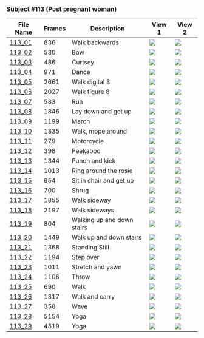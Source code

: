 ### Subject #113 (Post pregnant woman)
|File Name|Frames|Description|View 1|View 2|
|-|-|-|-|-|
|[113_01](https://github.com/Shriinivas/cmubvh/raw/main/Sequence-113-128/113/Data/113_01.zip)|836|Walk backwards|<img src="https://github.com/Shriinivas/cmubvhgifs/blob/main/Sequence-113-128/113/113_01_0.gif"/>|<img src="https://github.com/Shriinivas/cmubvhgifs/blob/main/Sequence-113-128/113/113_01_1.gif"/>|
|[113_02](https://github.com/Shriinivas/cmubvh/raw/main/Sequence-113-128/113/Data/113_02.zip)|530|Bow|<img src="https://github.com/Shriinivas/cmubvhgifs/blob/main/Sequence-113-128/113/113_02_0.gif"/>|<img src="https://github.com/Shriinivas/cmubvhgifs/blob/main/Sequence-113-128/113/113_02_1.gif"/>|
|[113_03](https://github.com/Shriinivas/cmubvh/raw/main/Sequence-113-128/113/Data/113_03.zip)|486|Curtsey|<img src="https://github.com/Shriinivas/cmubvhgifs/blob/main/Sequence-113-128/113/113_03_0.gif"/>|<img src="https://github.com/Shriinivas/cmubvhgifs/blob/main/Sequence-113-128/113/113_03_1.gif"/>|
|[113_04](https://github.com/Shriinivas/cmubvh/raw/main/Sequence-113-128/113/Data/113_04.zip)|971|Dance|<img src="https://github.com/Shriinivas/cmubvhgifs/blob/main/Sequence-113-128/113/113_04_0.gif"/>|<img src="https://github.com/Shriinivas/cmubvhgifs/blob/main/Sequence-113-128/113/113_04_1.gif"/>|
|[113_05](https://github.com/Shriinivas/cmubvh/raw/main/Sequence-113-128/113/Data/113_05.zip)|2661|Walk digital 8|<img src="https://github.com/Shriinivas/cmubvhgifs/blob/main/Sequence-113-128/113/113_05_0.gif"/>|<img src="https://github.com/Shriinivas/cmubvhgifs/blob/main/Sequence-113-128/113/113_05_1.gif"/>|
|[113_06](https://github.com/Shriinivas/cmubvh/raw/main/Sequence-113-128/113/Data/113_06.zip)|2027|Walk figure 8|<img src="https://github.com/Shriinivas/cmubvhgifs/blob/main/Sequence-113-128/113/113_06_0.gif"/>|<img src="https://github.com/Shriinivas/cmubvhgifs/blob/main/Sequence-113-128/113/113_06_1.gif"/>|
|[113_07](https://github.com/Shriinivas/cmubvh/raw/main/Sequence-113-128/113/Data/113_07.zip)|583|Run|<img src="https://github.com/Shriinivas/cmubvhgifs/blob/main/Sequence-113-128/113/113_07_0.gif"/>|<img src="https://github.com/Shriinivas/cmubvhgifs/blob/main/Sequence-113-128/113/113_07_1.gif"/>|
|[113_08](https://github.com/Shriinivas/cmubvh/raw/main/Sequence-113-128/113/Data/113_08.zip)|1846|Lay down and get up|<img src="https://github.com/Shriinivas/cmubvhgifs/blob/main/Sequence-113-128/113/113_08_0.gif"/>|<img src="https://github.com/Shriinivas/cmubvhgifs/blob/main/Sequence-113-128/113/113_08_1.gif"/>|
|[113_09](https://github.com/Shriinivas/cmubvh/raw/main/Sequence-113-128/113/Data/113_09.zip)|1199|March|<img src="https://github.com/Shriinivas/cmubvhgifs/blob/main/Sequence-113-128/113/113_09_0.gif"/>|<img src="https://github.com/Shriinivas/cmubvhgifs/blob/main/Sequence-113-128/113/113_09_1.gif"/>|
|[113_10](https://github.com/Shriinivas/cmubvh/raw/main/Sequence-113-128/113/Data/113_10.zip)|1335|Walk, mope around|<img src="https://github.com/Shriinivas/cmubvhgifs/blob/main/Sequence-113-128/113/113_10_0.gif"/>|<img src="https://github.com/Shriinivas/cmubvhgifs/blob/main/Sequence-113-128/113/113_10_1.gif"/>|
|[113_11](https://github.com/Shriinivas/cmubvh/raw/main/Sequence-113-128/113/Data/113_11.zip)|279|Motorcycle|<img src="https://github.com/Shriinivas/cmubvhgifs/blob/main/Sequence-113-128/113/113_11_0.gif"/>|<img src="https://github.com/Shriinivas/cmubvhgifs/blob/main/Sequence-113-128/113/113_11_1.gif"/>|
|[113_12](https://github.com/Shriinivas/cmubvh/raw/main/Sequence-113-128/113/Data/113_12.zip)|398|Peekaboo|<img src="https://github.com/Shriinivas/cmubvhgifs/blob/main/Sequence-113-128/113/113_12_0.gif"/>|<img src="https://github.com/Shriinivas/cmubvhgifs/blob/main/Sequence-113-128/113/113_12_1.gif"/>|
|[113_13](https://github.com/Shriinivas/cmubvh/raw/main/Sequence-113-128/113/Data/113_13.zip)|1344|Punch and kick|<img src="https://github.com/Shriinivas/cmubvhgifs/blob/main/Sequence-113-128/113/113_13_0.gif"/>|<img src="https://github.com/Shriinivas/cmubvhgifs/blob/main/Sequence-113-128/113/113_13_1.gif"/>|
|[113_14](https://github.com/Shriinivas/cmubvh/raw/main/Sequence-113-128/113/Data/113_14.zip)|1013|Ring around the rosie|<img src="https://github.com/Shriinivas/cmubvhgifs/blob/main/Sequence-113-128/113/113_14_0.gif"/>|<img src="https://github.com/Shriinivas/cmubvhgifs/blob/main/Sequence-113-128/113/113_14_1.gif"/>|
|[113_15](https://github.com/Shriinivas/cmubvh/raw/main/Sequence-113-128/113/Data/113_15.zip)|954|Sit in chair and get up|<img src="https://github.com/Shriinivas/cmubvhgifs/blob/main/Sequence-113-128/113/113_15_0.gif"/>|<img src="https://github.com/Shriinivas/cmubvhgifs/blob/main/Sequence-113-128/113/113_15_1.gif"/>|
|[113_16](https://github.com/Shriinivas/cmubvh/raw/main/Sequence-113-128/113/Data/113_16.zip)|700|Shrug|<img src="https://github.com/Shriinivas/cmubvhgifs/blob/main/Sequence-113-128/113/113_16_0.gif"/>|<img src="https://github.com/Shriinivas/cmubvhgifs/blob/main/Sequence-113-128/113/113_16_1.gif"/>|
|[113_17](https://github.com/Shriinivas/cmubvh/raw/main/Sequence-113-128/113/Data/113_17.zip)|1855|Walk sideway|<img src="https://github.com/Shriinivas/cmubvhgifs/blob/main/Sequence-113-128/113/113_17_0.gif"/>|<img src="https://github.com/Shriinivas/cmubvhgifs/blob/main/Sequence-113-128/113/113_17_1.gif"/>|
|[113_18](https://github.com/Shriinivas/cmubvh/raw/main/Sequence-113-128/113/Data/113_18.zip)|2197|Walk sideways|<img src="https://github.com/Shriinivas/cmubvhgifs/blob/main/Sequence-113-128/113/113_18_0.gif"/>|<img src="https://github.com/Shriinivas/cmubvhgifs/blob/main/Sequence-113-128/113/113_18_1.gif"/>|
|[113_19](https://github.com/Shriinivas/cmubvh/raw/main/Sequence-113-128/113/Data/113_19.zip)|804|Walking up and down stairs|<img src="https://github.com/Shriinivas/cmubvhgifs/blob/main/Sequence-113-128/113/113_19_0.gif"/>|<img src="https://github.com/Shriinivas/cmubvhgifs/blob/main/Sequence-113-128/113/113_19_1.gif"/>|
|[113_20](https://github.com/Shriinivas/cmubvh/raw/main/Sequence-113-128/113/Data/113_20.zip)|1449|Walk up and down stairs|<img src="https://github.com/Shriinivas/cmubvhgifs/blob/main/Sequence-113-128/113/113_20_0.gif"/>|<img src="https://github.com/Shriinivas/cmubvhgifs/blob/main/Sequence-113-128/113/113_20_1.gif"/>|
|[113_21](https://github.com/Shriinivas/cmubvh/raw/main/Sequence-113-128/113/Data/113_21.zip)|1368|Standing Still|<img src="https://github.com/Shriinivas/cmubvhgifs/blob/main/Sequence-113-128/113/113_21_0.gif"/>|<img src="https://github.com/Shriinivas/cmubvhgifs/blob/main/Sequence-113-128/113/113_21_1.gif"/>|
|[113_22](https://github.com/Shriinivas/cmubvh/raw/main/Sequence-113-128/113/Data/113_22.zip)|1194|Step over|<img src="https://github.com/Shriinivas/cmubvhgifs/blob/main/Sequence-113-128/113/113_22_0.gif"/>|<img src="https://github.com/Shriinivas/cmubvhgifs/blob/main/Sequence-113-128/113/113_22_1.gif"/>|
|[113_23](https://github.com/Shriinivas/cmubvh/raw/main/Sequence-113-128/113/Data/113_23.zip)|1011|Stretch and yawn|<img src="https://github.com/Shriinivas/cmubvhgifs/blob/main/Sequence-113-128/113/113_23_0.gif"/>|<img src="https://github.com/Shriinivas/cmubvhgifs/blob/main/Sequence-113-128/113/113_23_1.gif"/>|
|[113_24](https://github.com/Shriinivas/cmubvh/raw/main/Sequence-113-128/113/Data/113_24.zip)|1106|Throw|<img src="https://github.com/Shriinivas/cmubvhgifs/blob/main/Sequence-113-128/113/113_24_0.gif"/>|<img src="https://github.com/Shriinivas/cmubvhgifs/blob/main/Sequence-113-128/113/113_24_1.gif"/>|
|[113_25](https://github.com/Shriinivas/cmubvh/raw/main/Sequence-113-128/113/Data/113_25.zip)|690|Walk|<img src="https://github.com/Shriinivas/cmubvhgifs/blob/main/Sequence-113-128/113/113_25_0.gif"/>|<img src="https://github.com/Shriinivas/cmubvhgifs/blob/main/Sequence-113-128/113/113_25_1.gif"/>|
|[113_26](https://github.com/Shriinivas/cmubvh/raw/main/Sequence-113-128/113/Data/113_26.zip)|1317|Walk and carry|<img src="https://github.com/Shriinivas/cmubvhgifs/blob/main/Sequence-113-128/113/113_26_0.gif"/>|<img src="https://github.com/Shriinivas/cmubvhgifs/blob/main/Sequence-113-128/113/113_26_1.gif"/>|
|[113_27](https://github.com/Shriinivas/cmubvh/raw/main/Sequence-113-128/113/Data/113_27.zip)|358|Wave|<img src="https://github.com/Shriinivas/cmubvhgifs/blob/main/Sequence-113-128/113/113_27_0.gif"/>|<img src="https://github.com/Shriinivas/cmubvhgifs/blob/main/Sequence-113-128/113/113_27_1.gif"/>|
|[113_28](https://github.com/Shriinivas/cmubvh/raw/main/Sequence-113-128/113/Data/113_28.zip)|5154|Yoga|<img src="https://github.com/Shriinivas/cmubvhgifs/blob/main/Sequence-113-128/113/113_28_0.gif"/>|<img src="https://github.com/Shriinivas/cmubvhgifs/blob/main/Sequence-113-128/113/113_28_1.gif"/>|
|[113_29](https://github.com/Shriinivas/cmubvh/raw/main/Sequence-113-128/113/Data/113_29.zip)|4319|Yoga|<img src="https://github.com/Shriinivas/cmubvhgifs/blob/main/Sequence-113-128/113/113_29_0.gif"/>|<img src="https://github.com/Shriinivas/cmubvhgifs/blob/main/Sequence-113-128/113/113_29_1.gif"/>|
